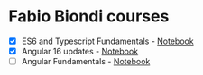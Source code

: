 # Fabio Biondi courses

- [x] ES6 and Typescript Fundamentals - [Notebook](./es6TypeScript/es6Notebook.md)
- [x] Angular 16 updates - [Notebook](./angularFundamentals/angular16newNotebook.md)
- [ ] Angular Fundamentals - [Notebook](./angularFundamentals/angularFundamentalsNotebook.md)
